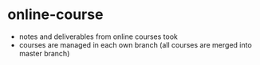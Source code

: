 # online-course
* notes and deliverables from online courses took
* courses are managed in each own branch (all courses are merged into master branch)

